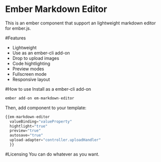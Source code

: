 # Ember Markdown Editor  

This is an ember component that support an lightweight markdown editor for ember.js.  

#Features


* Lightweight  
* Use as an ember-cli add-on
* Drop to upload images
* Code hightlighting
* Preview modes
* Fullscreen mode
* Responsive layout

#How to use
Install as a ember-cli add-on

```js
ember add-on em-markdown-editor
```
Then, add component to your template:  
```js
{{em-markdown-editor
  valueBinding="valueProperty"
  hightlight="true"
  preview="true"
  autosave="true"
  upload-adapter="controller.uploadHandler"
  }}
```

#Licensing
You can do whatever as you want.
